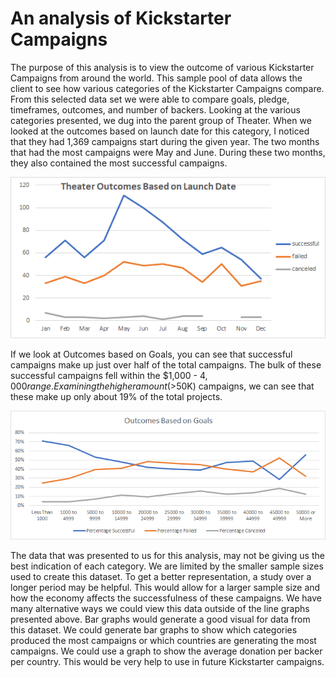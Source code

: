 # An analysis of Kickstarter Campaigns
  The purpose of this analysis is to view the outcome of various Kickstarter Campaigns from around the world. This sample pool of data allows the client to see how various categories of the Kickstarter Campaigns compare.  From this selected data set we were able to compare goals, pledge, timeframes, outcomes, and number of backers.
	Looking at the various categories presented, we dug into the parent group of Theater. When we looked at the outcomes based on launch date for this category, I noticed that they had 1,369 campaigns start during the given year. The two months that had the most campaigns were May and June. During these two months, they also contained the most successful campaigns. 
	
![THis is an imagine](https://github.com/LindsayTeeters/kickstarter-analysis/blob/main/Resources/Theater_Outcomes_vs_Launch.png?raw=true)

If we look at Outcomes based on Goals, you can see that successful campaigns make up just over half of the total campaigns. The bulk of these successful campaigns fell within the $1,000 - $4,000 range. Examining the higher amount (>$50K) campaigns, we can see that these make up only about 19% of the total projects. 
	
![This is an image](https://github.com/LindsayTeeters/kickstarter-analysis/blob/main/Resources/Outcomes_Vs_Goals.png?raw=true)
	
  The data that was presented to us for this analysis, may not be giving us the best indication of each category. We are limited by the smaller sample sizes used to create this dataset. To get a better representation, a study over a longer period may be helpful. This would allow for a larger sample size and how the economy affects the successfulness of these campaigns. 
	We have many alternative ways we could view this data outside of the line graphs presented above. Bar graphs would generate a good visual for data from this dataset. We could generate bar graphs to show which categories produced the most campaigns or which countries are generating the most campaigns. We could use a graph to show the average donation per backer per country. This would be very help to use in future Kickstarter campaigns. 

